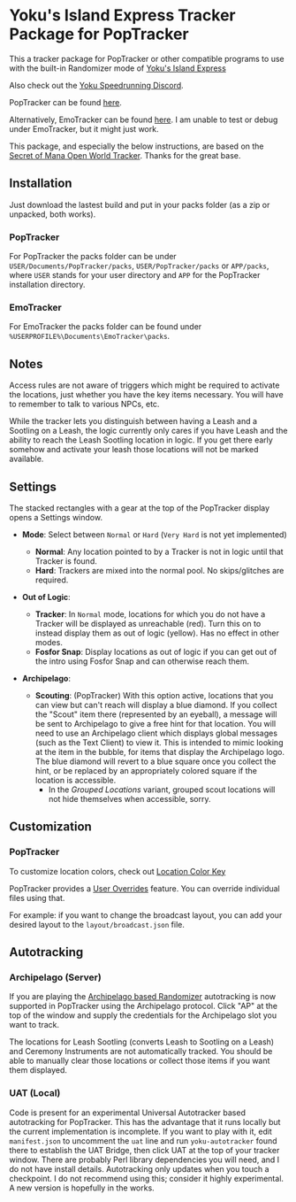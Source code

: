 # Yoku's Island Express Tracker Package for PopTracker

This a tracker package for PopTracker or other compatible programs to use with the built-in Randomizer mode of [Yoku's Island Express](http://yokugame.com)

Also check out the [Yoku Speedrunning Discord](https://discord.gg/Y4JKGHMVkR).

PopTracker can be found [here](https://github.com/black-sliver/PopTracker/releases).

Alternatively, EmoTracker can be found [here](https://emotracker.net). I am unable to test or debug under EmoTracker, but it might just work.

This package, and especially the below instructions, are based on the [Secret of Mana Open World Tracker](https://github.com/Cyb3RGER/SoM-Open-Mode-Tracker). Thanks for the great base.

## Installation

Just download the lastest build and put in your packs folder (as a zip or unpacked, both works).

### PopTracker

For PopTracker the packs folder can be under `USER/Documents/PopTracker/packs`, `USER/PopTracker/packs` or `APP/packs`, where `USER` stands for your user directory and `APP` for the PopTracker installation directory.

### EmoTracker

For EmoTracker the packs folder can be found under `%USERPROFILE%\Documents\EmoTracker\packs`.

## Notes

Access rules are not aware of triggers which might be required to activate the locations, just whether you have the key items necessary. You will have to remember to talk to various NPCs, etc.

While the tracker lets you distinguish between having a Leash and a Sootling on a Leash, the logic currently only cares if you have Leash and the ability to reach the Leash Sootling location in logic. If you get there early somehow and activate your leash those locations will not be marked available.

## Settings

The stacked rectangles with a gear at the top of the PopTracker display opens a Settings window.

  * **Mode**: Select between `Normal` or `Hard` (`Very Hard` is not yet implemented)
    * **Normal**: Any location pointed to by a Tracker is not in logic until that Tracker is found.
    * **Hard**: Trackers are mixed into the normal pool. No skips/glitches are required.

  * **Out of Logic**:
    * **Tracker**: In `Normal` mode, locations for which you do not have a Tracker will be displayed as unreachable (red). Turn this on to instead display them as out of logic (yellow). Has no effect in other modes.
    * **Fosfor Snap**: Display locations as out of logic if you can get out of the intro using Fosfor Snap and can otherwise reach them.

  * **Archipelago**:
    * **Scouting**: (PopTracker) With this option active, locations that you can view but can't reach will display a blue diamond. If you collect the "Scout" item there (represented by an eyeball), a message will be sent to Archipelago to give a free hint for that location. You will need to use an Archipelago client which displays global messages (such as the Text Client) to view it. This is intended to mimic looking at the item in the bubble, for items that display the Archipelago logo. The blue diamond will revert to a blue square once you collect the hint, or be replaced by an appropriately colored square if the location is accessible.
      * In the *Grouped Locations* variant, grouped scout locations will not hide themselves when accessible, sorry.

## Customization

### PopTracker

To customize location colors, check out [Location Color Key](https://github.com/black-sliver/PopTracker?tab=readme-ov-file#location-color-key)

PopTracker provides a [User Overrides](https://github.com/black-sliver/PopTracker?tab=readme-ov-file#user-overrides) feature. You can override individual files using that.

For example: if you want to change the broadcast layout, you can add your desired layout to the `layout/broadcast.json` file.

## Autotracking

### Archipelago (Server)

If you are playing the [Archipelago based Randomizer](https://git.makuluni.com/Archipelago/YokuArchipelagoMod) autotracking is now supported in PopTracker using the Archipelago protocol. Click "AP" at the top of the window and supply the credentials for the Archipelago slot you want to track.

The locations for Leash Sootling (converts Leash to Sootling on a Leash) and Ceremony Instruments are not automatically tracked. You should be able to manually clear those locations or collect those items if you want them displayed.

### UAT (Local)

Code is present for an experimental Universal Autotracker based autotracking for PopTracker. This has the advantage that it runs locally but the current implementation is incomplete. If you want to play with it, edit `manifest.json` to uncomment the `uat` line and run `yoku-autotracker` found there to establish the UAT Bridge, then click UAT at the top of your tracker window. There are probably Perl library dependencies you will need, and I do not have install details.
Autotracking only updates when you touch a checkpoint. I do not recommend using this; consider it highly experimental. A new version is hopefully in the works.
